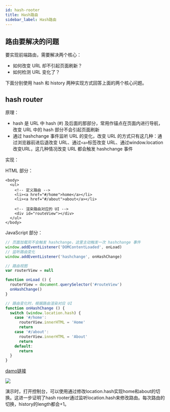 ```yaml
---
id: hash-rooter
title: Hash路由
sidebar_label: Hash路由
---
```


## 路由要解决的问题

要实现前端路由，需要解决两个核心：
- 如何改变 URL 却不引起页面刷新？
- 如何检测 URL 变化了？

下面分别使用 hash 和 history 两种实现方式回答上面的两个核心问题。

## hash router

原理：

- hash 是 URL 中 hash (#) 及后面的那部分，常用作锚点在页面内进行导航，改变 URL 中的 hash 部分不会引起页面刷新
- 通过 hashchange 事件监听 URL 的变化，改变 URL 的方式只有这几种：通过浏览器前进后退改变 URL、通过`<a>`标签改变 URL、通过window.location改变URL，这几种情况改变 URL 都会触发 hashchange 事件

实现：

HTML 部分：
```
<body>
  <ul>
    <!-- 定义路由 -->
    <li><a href="#/home">home</a></li>
    <li><a href="#/about">about</a></li>

    <!-- 渲染路由对应的 UI -->
    <div id="routeView"></div>
  </ul>
</body>
```

JavaScript 部分：

```js
// 页面加载完不会触发 hashchange，这里主动触发一次 hashchange 事件
window.addEventListener('DOMContentLoaded', onLoad)
// 监听路由变化
window.addEventListener('hashchange', onHashChange)

// 路由视图
var routerView = null

function onLoad () {
  routerView = document.querySelector('#routeView')
  onHashChange()
}

// 路由变化时，根据路由渲染对应 UI
function onHashChange () {
  switch (window.location.hash) {
    case '#/home':
      routerView.innerHTML = 'Home'
      return
    case '#/about':
      routerView.innerHTML = 'About'
      return
    default:
      return
  }
}

```

[damo链接](https://codepen.io/ustc-han/pen/eqzeBe?editors=1010)

![](https://cosmos-x.oss-cn-hangzhou.aliyuncs.com/NcNC0d.png)

演示时，打开控制台，可以使用通过修改location.hash实现home和about的切换。这进一步证明了hash rooter通过监听location.hash来修改路由。每次路由的切换，history的length都会+1。